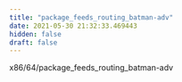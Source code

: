 ```yaml
---
title: "package_feeds_routing_batman-adv"
date: 2021-05-30 21:32:33.469443
hidden: false
draft: false
---
```


x86/64/package_feeds_routing_batman-adv

